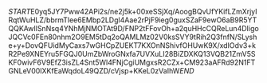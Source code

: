 $START$E0yq5JY7Pww42APi2s/ne2j5k+00xeSSjXq/AoogBQvUfYKifLZmXrjyIRqtWuHLZ/bbrmTlee6EMbp2LDgl4Aae2rPjF9ieg0guxSZaF9ewO6aB9R5YTQQKAwIlSnNsq4YNhMjNMOTAt9D/FNP2tFFovOh+a2quHHcCQReLun4DIigoJQCVc0FEn80nhm2O9EM5tDq2oQAMLMz02V0ksSVY9tRih2Q3fnfN/SLyshe+y+DovQFUidMyCaxs7wGHCpZUEKT7KXOnNShivfOHUwK9X/xdIOdv3+kR2Pe9XNEYru5FGQJ0UmZbWroGNxfa7UVXuLI28BiZDXKQ13VQB21ZmV5SKF0wivF6V9EfZ3isZL4Snt5Wl4FNjCgiUMgxsR2CZx+CM923aAFRd92N1FTGNLeV00IXKfEaWqdoL49QZD/cVjsp+KKeL0zVaIhW$END$